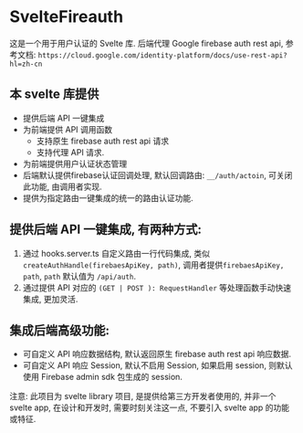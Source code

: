 # SvelteFireauth
这是一个用于用户认证的 Svelte 库.
后端代理 Google firebase auth rest api, 参考文档: `https://cloud.google.com/identity-platform/docs/use-rest-api?hl=zh-cn`

## 本 svelte 库提供
- 提供后端 API 一键集成
- 为前端提供 API 调用函数
  - 支持原生 firebase auth rest api 请求
  - 支持代理 API 请求.
- 为前端提供用户认证状态管理
- 后端默认提供firebase认证回调处理, 默认回调路由: `__/auth/actoin`, 可关闭此功能, 由调用者实现.
- 提供为指定路由一键集成的统一的路由认证功能.

## 提供后端 API 一键集成, 有两种方式:
1) 通过 hooks.server.ts 自定义路由一行代码集成, 类似 `createAuthHandle(firebaesApiKey, path)`, 调用者提供`firebaesApiKey, path`, `path` 默认值为 `/api/auth`.
2) 通过提供 API 对应的 `(GET | POST ): RequestHandler` 等处理函数手动快速集成, 更加灵活.

## 集成后端高级功能:
- 可自定义 API 响应数据结构, 默认返回原生 firebase auth rest api 响应数据.
- 可自定义 API 响应 Session, 默认不启用 Session, 如果启用 session, 则默认使用 Firebase admin sdk 包生成的 session.

注意: 此项目为 svelte library 项目, 是提供给第三方开发者使用的, 并非一个 svelte app, 在设计和开发时, 需要时刻关注这一点, 不要引入 svelte app 的功能或特征.